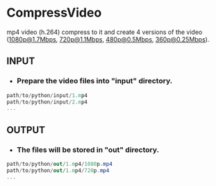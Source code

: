 # CompressVideo

mp4 video (h.264) compress to it and create 4 versions of the video (1080p@1.7Mbps, 720p@1.1Mbps, 480p@0.5Mbps, 360p@0.25Mbps).

## INPUT
* ### Prepare the video files into "input" directory.
```csharp
path/to/python/input/1.mp4
path/to/python/input/2.mp4
...
```

## OUTPUT
* ### The files will be stored in "out" directory.
```csharp
path/to/python/out/1.mp4/1080p.mp4
path/to/python/out/1.mp4/720p.mp4
...
```